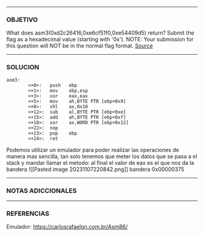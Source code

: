 ----
### OBJETIVO 
What does asm3(0xd2c26416,0xe6cf51f0,0xe54409d5) return? Submit the flag as a hexadecimal value (starting with '0x'). NOTE: Your submission for this question will NOT be in the normal flag format. [Source](https://jupiter.challenges.picoctf.org/static/df999527eaecf46f259c4337a820856c/test.S)

---
### SOLUCION

```
asm3:
        <+0>:   push   ebp
        <+1>:   mov    ebp,esp
        <+3>:   xor    eax,eax
        <+5>:   mov    ah,BYTE PTR [ebp+0x9]
        <+8>:   shl    ax,0x10
        <+12>:  sub    al,BYTE PTR [ebp+0xe]
        <+15>:  add    ah,BYTE PTR [ebp+0xf]
        <+18>:  xor    ax,WORD PTR [ebp+0x12]
        <+22>:  nop
        <+23>:  pop    ebp
        <+24>:  ret  
```
Podemos utilizar un emulador para poder realizar las operaciones de manera mas sencilla, tan solo tenemos que meter los datos que se pasa a el stack y mandar llamar el metodo:
al final el valor de eax es el que nos da la bandera
![[Pasted image 20231107220842.png]]
bandera 0x00000375

---
### NOTAS ADICCIONALES

---
### REFERENCIAS
Emulador: https://carlosrafaelgn.com.br/Asm86/